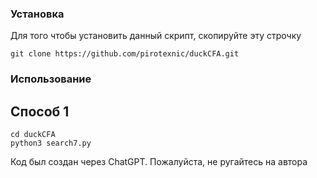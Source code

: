 ### **Установка**


Для того чтобы установить данный скрипт, скопируйте эту строчку
```
git clone https://github.com/pirotexnic/duckCFA.git
```

### **Использование**

## Способ 1

```
cd duckCFA
python3 search7.py
```








Код был создан через ChatGPT. Пожалуйста, не ругайтесь на автора